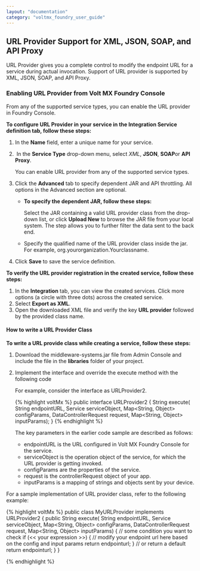```yaml
---
layout: "documentation"
category: "voltmx_foundry_user_guide"
---
```

                             

URL Provider Support for XML, JSON, SOAP, and API Proxy
-------------------------------------------------------

URL Provider gives you a complete control to modify the endpoint URL for a service during actual invocation. Support of URL provider is supported by XML, JSON, SOAP, and API Proxy.

### Enabling URL Provider from Volt MX Foundry Console

From any of the supported service types, you can enable the URL provider in Foundry Console.

**To configure URL Provider in your service in the Integration Service definition tab, follow these steps:**

1.  In the **Name** field, enter a unique name for your service.
2.   In the **Service Type** drop-down menu, select _XML_, **JSON**, **SOAP**or **API Proxy**.
    
    You can enable URL provider from any of the supported service types.
    
3.  Click the **Advanced** tab to specify dependent JAR and API throttling. All options in the Advanced section are optional.
    
    *   **To specify the dependent JAR, follow these steps:**
        
        Select the JAR containing a valid URL provider class from the drop-down list, or click **Upload New** to browse the JAR file from your local system. The step allows you to further filter the data sent to the back end.
        
    *   Specify the qualified name of the URL provider class inside the jar. For example, org.yourorganization.Yourclassname.
        
4.  Click **Save** to save the service definition.

**To verify the URL provider registration in the created service, follow these steps:**

1.  In the **Integration** tab, you can view the created services. Click more options (a circle with three dots) across the created service.
2.  Select **Export as XML**.
3.  Open the downloaded XML file and verify the key **URL provider** followed by the provided class name.

#### How to write a URL Provider Class

**To write a URL provide class while creating a service, follow these steps:**

1.  Download the middleware-systems.jar file from Admin Console and include the file in the **libraries** folder of your project.
2.  Implement the interface and override the execute method with the following code
    
    For example, consider the interface as URLProvider2.
    
    {% highlight voltMx %} public interface URLProvider2 {
        String execute(
            String endpointURL,
            Service serviceObject, 
            Map<String, Object> configParams, 
            DataControllerRequest request, 
            Map<String, Object> inputParams);
    }
    {% endhighlight %}
    
    The key parameters in the earlier code sample are described as follows:
    
    *   endpointURL is the URL configured in Volt MX Foundry Console for the service.
    *   serviceObject is the operation object of the service, for which the URL provider is getting invoked.
    *   configParams are the properties of the service.
    *   request is the controllerRequest object of your app.
    *   inputParams is a mapping of strings and objects sent by your device.

For a sample implementation of URL provider class, refer to the following example:

{% highlight voltMx %} public class MyURLProvider implements URLProvider2 
{
    public String execute(
        String endpointURL,
        Service serviceObject, 
        Map<String, Object> configParams, 
        DataControllerRequest request, 
        Map<String, Object> inputParams)
    {
        // some condition you want to check
        if (<< your expression >>)
        {
              // modify your endpoint url here based on the config and input params
             return endpointurl;
        }
        // or return a default
        return endpointurl;
    }
}  

{% endhighlight %}
